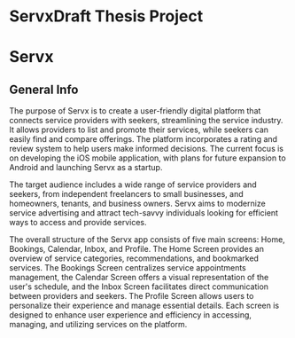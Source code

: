 # ServxDraft Thesis Project

# Servx

## General Info

The purpose of Servx is to create a user-friendly digital platform that connects service providers with seekers, streamlining the service industry. It allows providers to list and promote their services, while seekers can easily find and compare offerings. The platform incorporates a rating and review system to help users make informed decisions. The current focus is on developing the iOS mobile application, with plans for future expansion to Android and launching Servx as a startup.

The target audience includes a wide range of service providers and seekers, from independent freelancers to small businesses, and homeowners, tenants, and business owners. Servx aims to modernize service advertising and attract tech-savvy individuals looking for efficient ways to access and provide services.

The overall structure of the Servx app consists of five main screens: Home, Bookings, Calendar, Inbox, and Profile. The Home Screen provides an overview of service categories, recommendations, and bookmarked services. The Bookings Screen centralizes service appointments management, the Calendar Screen offers a visual representation of the user's schedule, and the Inbox Screen facilitates direct communication between providers and seekers. The Profile Screen allows users to personalize their experience and manage essential details. Each screen is designed to enhance user experience and efficiency in accessing, managing, and utilizing services on the platform.
